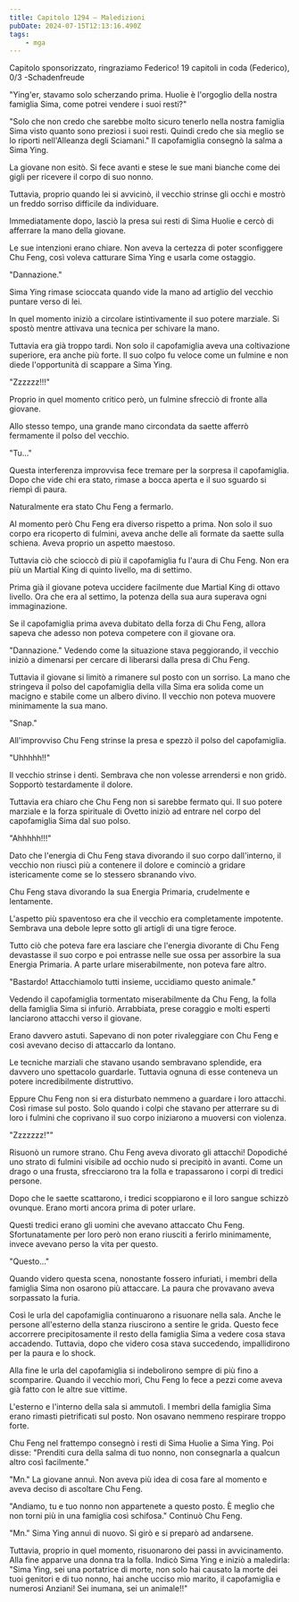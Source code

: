 ```yaml
---
title: Capitolo 1294 – Maledizioni
pubDate: 2024-07-15T12:13:16.490Z
tags:
    - mga
---
```



Capitolo sponsorizzato, ringraziamo Federico!
19 capitoli in coda (Federico), 0/3
-Schadenfreude


"Ying'er, stavamo solo scherzando prima. Huolie è l'orgoglio della nostra famiglia Sima, come potrei vendere i suoi resti?"


"Solo che non credo che sarebbe molto sicuro tenerlo nella nostra famiglia Sima visto quanto sono preziosi i suoi resti. Quindi credo che sia meglio se lo riporti nell'Alleanza degli Sciamani." Il capofamiglia consegnò la salma a Sima Ying.


La giovane non esitò. Si fece avanti e stese le sue mani bianche come dei gigli per ricevere il corpo di suo nonno.


Tuttavia, proprio quando lei si avvicinò, il vecchio strinse gli occhi e mostrò un freddo sorriso difficile da individuare.


Immediatamente dopo, lasciò la presa sui resti di Sima Huolie e cercò di afferrare la mano della giovane.


Le sue intenzioni erano chiare. Non aveva la certezza di poter sconfiggere Chu Feng, così voleva catturare Sima Ying e usarla come ostaggio.


"Dannazione."


Sima Ying rimase scioccata quando vide la mano ad artiglio del vecchio puntare verso di lei.


In quel momento iniziò a circolare istintivamente il suo potere marziale. Si spostò mentre attivava una tecnica per schivare la mano.


Tuttavia era già troppo tardi. Non solo il capofamiglia aveva una coltivazione superiore, era anche più forte. Il suo colpo fu veloce come un fulmine e non diede l'opportunità di scappare a Sima Ying.


"Zzzzzz!!!"


Proprio in quel momento critico però, un fulmine sfrecciò di fronte alla giovane.


Allo stesso tempo, una grande mano circondata da saette afferrò fermamente il polso del vecchio.


"Tu..."


Questa interferenza improvvisa fece tremare per la sorpresa il capofamiglia. Dopo che vide chi era stato, rimase a bocca aperta e il suo sguardo si riempì di paura.


Naturalmente era stato Chu Feng a fermarlo.


Al momento però Chu Feng era diverso rispetto a prima. Non solo il suo corpo era ricoperto di fulmini, aveva anche delle ali formate da saette sulla schiena. Aveva proprio un aspetto maestoso.


Tuttavia ciò che scioccò di più il capofamiglia fu l'aura di Chu Feng. Non era più un Martial King di quinto livello, ma di settimo.


Prima già il giovane poteva uccidere facilmente due Martial King di ottavo livello. Ora che era al settimo, la potenza della sua aura superava ogni immaginazione.


Se il capofamiglia prima aveva dubitato della forza di Chu Feng, allora sapeva che adesso non poteva competere con il giovane ora.


"Dannazione." Vedendo come la situazione stava peggiorando, il vecchio iniziò a dimenarsi per cercare di liberarsi dalla presa di Chu Feng.


Tuttavia il giovane si limitò a rimanere sul posto con un sorriso. La mano che stringeva il polso del capofamiglia della villa Sima era solida come un macigno e stabile come un albero divino. Il vecchio non poteva muovere minimamente la sua mano.


"Snap."


All'improvviso Chu Feng strinse la presa e spezzò il polso del capofamiglia.


"Uhhhhh!!"


Il vecchio strinse i denti. Sembrava che non volesse arrendersi e non gridò. Sopportò testardamente il dolore.


Tuttavia era chiaro che Chu Feng non si sarebbe fermato qui. Il suo potere marziale e la forza spirituale di Ovetto iniziò ad entrare nel corpo del capofamiglia Sima dal suo polso.


"Ahhhhh!!!"


Dato che l'energia di Chu Feng stava divorando il suo corpo dall'interno, il vecchio non riuscì più a contenere il dolore e cominciò a gridare istericamente come se lo stessero sbranando vivo.


Chu Feng stava divorando la sua Energia Primaria, crudelmente e lentamente.


L'aspetto più spaventoso era che il vecchio era completamente impotente. Sembrava una debole lepre sotto gli artigli di una tigre feroce.


Tutto ciò che poteva fare era lasciare che l'energia divorante di Chu Feng devastasse il suo corpo e poi entrasse nelle sue ossa per assorbire la sua Energia Primaria.
A parte urlare miserabilmente, non poteva fare altro.


"Bastardo! Attacchiamolo tutti insieme, uccidiamo questo animale."


Vedendo il capofamiglia tormentato miserabilmente da Chu Feng, la folla della famiglia Sima si infuriò. Arrabbiata, prese coraggio e molti esperti lanciarono attacchi verso il giovane.


Erano davvero astuti. Sapevano di non poter rivaleggiare con Chu Feng e così avevano deciso di attaccarlo da lontano.


Le tecniche marziali che stavano usando sembravano splendide, era davvero uno spettacolo guardarle. Tuttavia ognuna di esse conteneva un potere incredibilmente distruttivo.


Eppure Chu Feng non si era disturbato nemmeno a guardare i loro attacchi. Così rimase sul posto. Solo quando i colpi che stavano per atterrare su di loro i fulmini che coprivano il suo corpo iniziarono a muoversi con violenza.


"Zzzzzzz!""


Risuonò un rumore strano. Chu Feng aveva divorato gli attacchi! Dopodiché uno strato di fulmini visibile ad occhio nudo si precipitò in avanti. Come un drago o una frusta, sfrecciarono tra la folla e trapassarono i corpi di tredici persone.


Dopo che le saette scattarono, i tredici scoppiarono e il loro sangue schizzò ovunque. Erano morti ancora prima di poter urlare.


Questi tredici erano gli uomini che avevano attaccato Chu Feng. Sfortunatamente per loro però non erano riusciti a ferirlo minimamente, invece avevano perso la vita per questo.


"Questo..."


Quando videro questa scena, nonostante fossero infuriati, i membri della famiglia Sima non osarono più attaccare. La paura che provavano aveva sorpassato la furia.


Così le urla del capofamiglia continuarono a risuonare nella sala. Anche le persone all'esterno della stanza riuscirono a sentire le grida. Questo fece accorrere precipitosamente il resto della famiglia Sima a vedere cosa stava accadendo. Tuttavia, dopo che videro cosa stava succedendo, impallidirono per la paura e lo shock.


Alla fine le urla del capofamiglia si indebolirono sempre di più fino a scomparire. Quando il vecchio morì, Chu Feng lo fece a pezzi come aveva già fatto con le altre sue vittime.


L'esterno e l'interno della sala si ammutolì. I membri della famiglia Sima erano rimasti pietrificati sul posto. Non osavano nemmeno respirare troppo forte.


Chu Feng nel frattempo consegnò i resti di Sima Huolie a Sima Ying. Poi disse: "Prenditi cura della salma di tuo nonno, non consegnarla a qualcun altro così facilmente."


"Mn." La giovane annuì. Non aveva più idea di cosa fare al momento e aveva deciso di ascoltare Chu Feng.


"Andiamo, tu e tuo nonno non appartenete a questo posto. È meglio che non torni più in una famiglia così schifosa." Continuò Chu Feng.


"Mn." Sima Ying annuì di nuovo. Si girò e si preparò ad andarsene.


Tuttavia, proprio in quel momento, risuonarono dei passi in avvicinamento. Alla fine apparve una donna tra la folla. Indicò Sima Ying e iniziò a maledirla: "Sima Ying, sei una portatrice di morte, non solo hai causato la morte dei tuoi genitori e di tuo nonno, hai anche ucciso mio marito, il capofamiglia e numerosi Anziani! Sei inumana, sei un animale!!"
                                


                                



